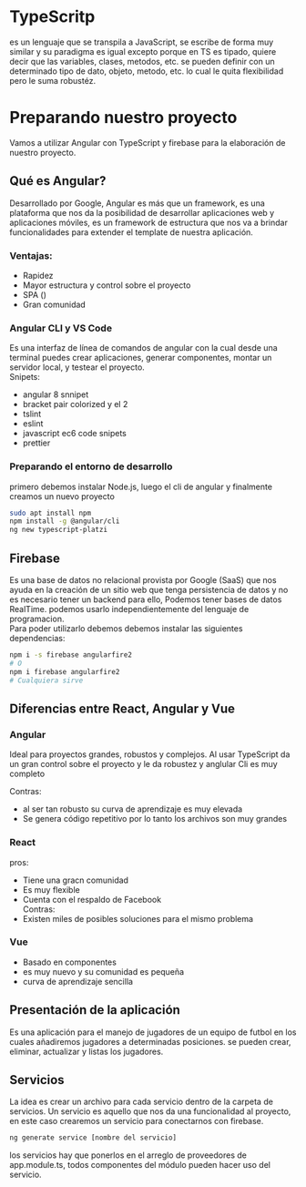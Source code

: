 # TypeScritp
es un lenguaje que se transpila a JavaScript, se escribe de forma muy similar y su paradigma es igual excepto porque en TS es tipado, quiere decir que las variables, clases, metodos, etc. se pueden definir con un determinado tipo de dato, objeto, metodo, etc. lo cual le quita flexibilidad pero le suma robustéz.

# Preparando nuestro proyecto
Vamos a utilizar Angular con TypeScript y firebase para la elaboración de nuestro proyecto.

## Qué es Angular?
Desarrollado por Google, Angular es más que un framework, es una plataforma que nos da la posibilidad de desarrollar aplicaciones web y aplicaciones móviles, es un framework de estructura que nos va a brindar funcionalidades para extender el template de nuestra aplicación.

### Ventajas:
* Rapidez
* Mayor estructura y control sobre el proyecto
* SPA ()
* Gran comunidad

### Angular CLI y VS Code
Es una interfaz de línea de comandos de angular con la cual desde una terminal puedes crear aplicaciones, generar componentes, montar un servidor local, y testear el proyecto.  
Snipets:  
* angular 8 snnipet
* bracket pair colorized y el 2
* tslint
* eslint
* javascript ec6 code snipets
* prettier

### Preparando el entorno de desarrollo
primero debemos instalar Node.js, luego el cli de angular y finalmente creamos un nuevo proyecto 

~~~sh
sudo apt install npm
npm install -g @angular/cli
ng new typescript-platzi
~~~

## Firebase
Es una base de datos no relacional provista por Google (SaaS) que nos ayuda en la creación de un sitio web que tenga persistencia de datos y no es necesario tener un backend para ello, Podemos tener bases de datos RealTime. podemos usarlo independientemente del lenguaje de programacion.  
Para poder utilizarlo debemos debemos instalar las siguientes dependencias:  
~~~sh
npm i -s firebase angularfire2
# O
npm i firebase angularfire2
# Cualquiera sirve
~~~

## Diferencias entre React, Angular y Vue

### Angular
Ideal para proyectos grandes, robustos y complejos. Al usar TypeScript da un gran control sobre el proyecto y le da robustez y anglular Cli es muy completo

Contras:  
* al ser tan robusto su curva de aprendizaje es muy elevada
* Se genera código repetitivo por lo tanto los archivos son muy grandes

### React
pros:  
* Tiene una gracn comunidad
* Es muy flexible
* Cuenta con el respaldo de Facebook  
Contras:  
* Existen miles de posibles soluciones para el mismo problema

### Vue
* Basado en componentes
* es muy nuevo y su comunidad es pequeña
* curva de aprendizaje sencilla

## Presentación de la aplicación
Es una aplicación para el manejo de jugadores de un equipo de futbol en los cuales añadiremos jugadores a determinadas posiciones. se pueden crear, eliminar, actualizar y listas los jugadores.


## Servicios 
La idea es crear un archivo para cada servicio dentro de la carpeta de servicios. Un servicio es aquello que nos da una funcionalidad al proyecto, en este caso crearemos un servicio para conectarnos con firebase.  
~~~sh
ng generate service [nombre del servicio]
~~~  

los servicios hay que ponerlos en el arreglo de proveedores de app.module.ts, todos componentes del módulo pueden hacer uso del servicio.